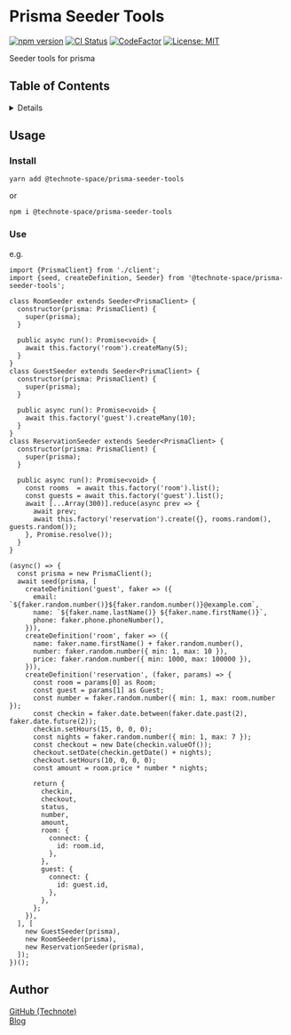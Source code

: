 # Prisma Seeder Tools

[![npm version](https://badge.fury.io/js/%40technote-space%2Fprisma-seeder-tools.svg)](https://badge.fury.io/js/%40technote-space%2Fprisma-seeder-tools)
[![CI Status](https://github.com/technote-space/prisma-seeder-tools/workflows/CI/badge.svg)](https://github.com/technote-space/prisma-seeder-tools/actions)
[![CodeFactor](https://www.codefactor.io/repository/github/technote-space/prisma-seeder-tools/badge)](https://www.codefactor.io/repository/github/technote-space/prisma-seeder-tools)
[![License: MIT](https://img.shields.io/badge/License-MIT-blue.svg)](https://github.com/technote-space/prisma-seeder-tools/blob/master/LICENSE)

Seeder tools for prisma

## Table of Contents

<!-- START doctoc generated TOC please keep comment here to allow auto update -->
<!-- DON'T EDIT THIS SECTION, INSTEAD RE-RUN doctoc TO UPDATE -->
<details>
<summary>Details</summary>

- [Usage](#usage)
  - [Install](#install)
  - [Use](#use)
- [Author](#author)

</details>
<!-- END doctoc generated TOC please keep comment here to allow auto update -->

## Usage

### Install

`yarn add @technote-space/prisma-seeder-tools`

or

`npm i @technote-space/prisma-seeder-tools`

### Use

e.g.

```tsx
import {PrismaClient} from './client';
import {seed, createDefinition, Seeder} from '@technote-space/prisma-seeder-tools';

class RoomSeeder extends Seeder<PrismaClient> {
  constructor(prisma: PrismaClient) {
    super(prisma);
  }

  public async run(): Promise<void> {
    await this.factory('room').createMany(5);
  }
}
class GuestSeeder extends Seeder<PrismaClient> {
  constructor(prisma: PrismaClient) {
    super(prisma);
  }

  public async run(): Promise<void> {
    await this.factory('guest').createMany(10);
  }
}
class ReservationSeeder extends Seeder<PrismaClient> {
  constructor(prisma: PrismaClient) {
    super(prisma);
  }

  public async run(): Promise<void> {
    const rooms  = await this.factory('room').list();
    const guests = await this.factory('guest').list();
    await [...Array(300)].reduce(async prev => {
      await prev;
      await this.factory('reservation').create({}, rooms.random(), guests.random());
    }, Promise.resolve());
  }
}

(async() => {
  const prisma = new PrismaClient();
  await seed(prisma, [
    createDefinition('guest', faker => ({
      email: `${faker.random.number()}${faker.random.number()}@example.com`,
      name: `${faker.name.lastName()} ${faker.name.firstName()}`,
      phone: faker.phone.phoneNumber(),
    })),
    createDefinition('room', faker => ({
      name: faker.name.firstName() + faker.random.number(),
      number: faker.random.number({ min: 1, max: 10 }),
      price: faker.random.number({ min: 1000, max: 100000 }),
    })),
    createDefinition('reservation', (faker, params) => {
      const room = params[0] as Room;
      const guest = params[1] as Guest;
      const number = faker.random.number({ min: 1, max: room.number });
      const checkin = faker.date.between(faker.date.past(2), faker.date.future(2));
      checkin.setHours(15, 0, 0, 0);
      const nights = faker.random.number({ min: 1, max: 7 });
      const checkout = new Date(checkin.valueOf());
      checkout.setDate(checkin.getDate() + nights);
      checkout.setHours(10, 0, 0, 0);
      const amount = room.price * number * nights;

      return {
        checkin,
        checkout,
        status,
        number,
        amount,
        room: {
          connect: {
            id: room.id,
          },
        },
        guest: {
          connect: {
            id: guest.id,
          },
        },
      };
    }),
  ], [
    new GuestSeeder(prisma),
    new RoomSeeder(prisma),
    new ReservationSeeder(prisma),
  ]);
})();
```

## Author

[GitHub (Technote)](https://github.com/technote-space)  
[Blog](https://technote.space)
